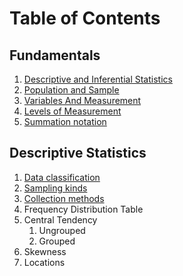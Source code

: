 # Table of Contents

## Fundamentals
1. [Descriptive and Inferential Statistics](./01-Types.md)
2. [Population and Sample ](./02-population.md)
3. [Variables And Measurement](./03-variables-measurement.md)
4. [Levels of Measurement](./03-variables-measurement.md#measurement-levels)
5. [Summation notation](./03-variables-measurement.md#summation-notation)

## Descriptive Statistics
1. [Data classification](./04-data-classification.md)
2. [Sampling kinds](./05-sampling-and-collection.md#sampling-kinds)
3. [Collection methods](./05-sampling-and-collection.md#data-collection)
4. Frequency Distribution Table
5. Central Tendency
   1. Ungrouped
   2. Grouped
6. Skewness
7. Locations

